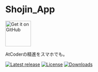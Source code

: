 # Shojin_App
[<img src="https://github.com/machiav3lli/oandbackupx/blob/034b226cea5c1b30eb4f6a6f313e4dadcbb0ece4/badge_github.png"
    alt="Get it on GitHub"
    height="80">](https://github.com/tsukuba-denden/shojin_app/releases)

AtCoderの精進をスマホでも。

[![Latest release](https://img.shields.io/github/v/release/tsukuba-denden/Shojin_App?include_prereleases)](https://github.com/DD3Boh/OuterTune/releases)
[![License](https://img.shields.io/github/license/DD3Boh/OuterTune)](https://www.gnu.org/licenses/gpl-3.0)
[![Downloads](https://img.shields.io/github/downloads/DD3Boh/OuterTune/total)](https://github.com/DD3Boh/OuterTune/releases)

